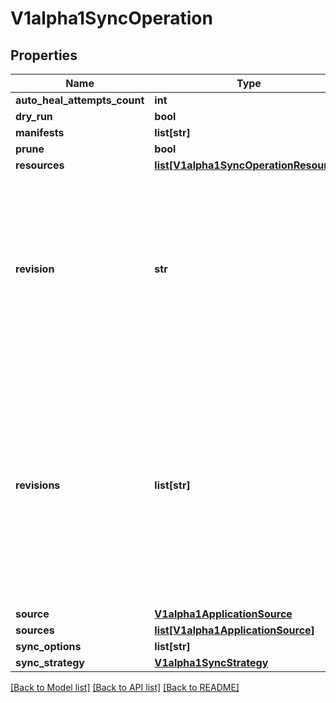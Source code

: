 # V1alpha1SyncOperation

## Properties
Name | Type | Description | Notes
------------ | ------------- | ------------- | -------------
**auto_heal_attempts_count** | **int** |  | [optional] 
**dry_run** | **bool** |  | [optional] 
**manifests** | **list[str]** |  | [optional] 
**prune** | **bool** |  | [optional] 
**resources** | [**list[V1alpha1SyncOperationResource]**](V1alpha1SyncOperationResource.md) |  | [optional] 
**revision** | **str** | Revision is the revision (Git) or chart version (Helm) which to sync the application to If omitted, will use the revision specified in app spec. | [optional] 
**revisions** | **list[str]** | Revisions is the list of revision (Git) or chart version (Helm) which to sync each source in sources field for the application to If omitted, will use the revision specified in app spec. | [optional] 
**source** | [**V1alpha1ApplicationSource**](V1alpha1ApplicationSource.md) |  | [optional] 
**sources** | [**list[V1alpha1ApplicationSource]**](V1alpha1ApplicationSource.md) |  | [optional] 
**sync_options** | **list[str]** |  | [optional] 
**sync_strategy** | [**V1alpha1SyncStrategy**](V1alpha1SyncStrategy.md) |  | [optional] 

[[Back to Model list]](../README.md#documentation-for-models) [[Back to API list]](../README.md#documentation-for-api-endpoints) [[Back to README]](../README.md)


